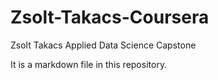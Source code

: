 # Zsolt-Takacs-Coursera
Zsolt Takacs Applied Data Science Capstone 


It is a markdown file in this repository.

